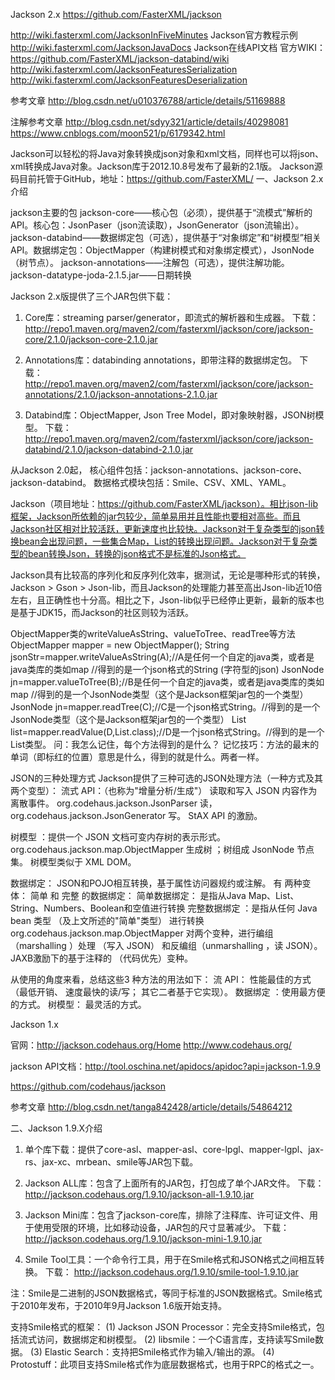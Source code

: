 Jackson 2.x
https://github.com/FasterXML/jackson

http://wiki.fasterxml.com/JacksonInFiveMinutes Jackson官方教程示例
http://wiki.fasterxml.com/JacksonJavaDocs Jackson在线API文档
官方WIKI：https://github.com/FasterXML/jackson-databind/wiki
http://wiki.fasterxml.com/JacksonFeaturesSerialization
http://wiki.fasterxml.com/JacksonFeaturesDeserialization

参考文章
http://blog.csdn.net/u010376788/article/details/51169888

注解参考文章
http://blog.csdn.net/sdyy321/article/details/40298081
https://www.cnblogs.com/moon521/p/6179342.html


Jackson可以轻松的将Java对象转换成json对象和xml文档，同样也可以将json、xml转换成Java对象。Jackson库于2012.10.8号发布了最新的2.1版。
Jackson源码目前托管于GitHub，地址：https://github.com/FasterXML/
一、Jackson 2.x介绍

jackson主要的包
jackson-core——核心包（必须），提供基于“流模式”解析的API。核心包：JsonPaser（json流读取），JsonGenerator（json流输出）。
jackson-databind——数据绑定包（可选），提供基于“对象绑定”和“树模型”相关API。数据绑定包：ObjectMapper（构建树模式和对象绑定模式），JsonNode（树节点）。
jackson-annotations——注解包（可选），提供注解功能。
jackson-datatype-joda-2.1.5.jar——日期转换

Jackson 2.x版提供了三个JAR包供下载：
1. Core库：streaming parser/generator，即流式的解析器和生成器。
下载：
http://repo1.maven.org/maven2/com/fasterxml/jackson/core/jackson-core/2.1.0/jackson-core-2.1.0.jar

2. Annotations库：databinding annotations，即带注释的数据绑定包。
下载：
http://repo1.maven.org/maven2/com/fasterxml/jackson/core/jackson-annotations/2.1.0/jackson-annotations-2.1.0.jar

3. Databind库：ObjectMapper, Json Tree Model，即对象映射器，JSON树模型。
下载：
http://repo1.maven.org/maven2/com/fasterxml/jackson/core/jackson-databind/2.1.0/jackson-databind-2.1.0.jar

从Jackson 2.0起，
核心组件包括：jackson-annotations、jackson-core、jackson-databind。
数据格式模块包括：Smile、CSV、XML、YAML。



Jackson（项目地址：https://github.com/FasterXML/jackson）。相比json-lib框架，Jackson所依赖的jar包较少，简单易用并且性能也要相对高些。而且Jackson社区相对比较活跃，更新速度也比较快。Jackson对于复杂类型的json转换bean会出现问题，一些集合Map，List的转换出现问题。Jackson对于复杂类型的bean转换Json，转换的json格式不是标准的Json格式。


Jackson具有比较高的序列化和反序列化效率，据测试，无论是哪种形式的转换，Jackson > Gson > Json-lib，而且Jackson的处理能力甚至高出Json-lib近10倍左右，且正确性也十分高。相比之下，Json-lib似乎已经停止更新，最新的版本也是基于JDK15，而Jackson的社区则较为活跃。

ObjectMapper类的writeValueAsString、valueToTree、readTree等方法
ObjectMapper mapper = new ObjectMapper();
String  jsonStr=mapper.writeValueAsString(A);//A是任何一个自定的java类，或者是java类库的类如map   //得到的是一个json格式的String (字符型的json)
JsonNode jn=mapper.valueToTree(B);//B是任何一个自定的java类，或者是java类库的类如map //得到的是一个JsonNode类型（这个是Jackson框架jar包的一个类型）
JsonNode jn=mapper.readTree(C);//C是一个json格式String。//得到的是一个JsonNode类型（这个是Jackson框架jar包的一个类型）
List list=mapper.readValue(D,List.class);//D是一个json格式String。//得到的是一个List类型。
问：我怎么记住，每个方法得到的是什么？
记忆技巧：方法的最末的单词（即标红的位置）意思是什么，得到的就是什么。两者一样。


JSON的三种处理方式  Jackson提供了三种可选的JSON处理方法（一种方式及其两个变型）：
流式 API：（也称为"增量分析/生成"） 读取和写入 JSON 内容作为离散事件。
org.codehaus.jackson.JsonParser 读， org.codehaus.jackson.JsonGenerator 写。
StAX API 的激励。

树模型 ：提供一个 JSON 文档可变内存树的表示形式。
org.codehaus.jackson.map.ObjectMapper 生成树 ；树组成 JsonNode 节点集。
树模型类似于 XML DOM。

数据绑定： JSON和POJO相互转换，基于属性访问器规约或注解。
有 两种变体： 简单 和 完整 的数据绑定：
简单数据绑定： 是指从Java Map、List、String、Numbers、Boolean和空值进行转换
完整数据绑定 ：是指从任何 Java bean 类型 （及上文所述的"简单"类型） 进行转换
org.codehaus.jackson.map.ObjectMapper 对两个变种，进行编组（marshalling ）处理 （写入 JSON） 和反编组（unmarshalling ，读 JSON）。
JAXB激励下的基于注释的 （代码优先）变种。

从使用的角度来看，总结这些3 种方法的用法如下：
流 API： 性能最佳的方式 （最低开销、 速度最快的读/写； 其它二者基于它实现）。
数据绑定 ：使用最方便的方式。
树模型： 最灵活的方式。







Jackson 1.x

官网：http://jackson.codehaus.org/Home
http://www.codehaus.org/

jackson API文档：http://tool.oschina.net/apidocs/apidoc?api=jackson-1.9.9

https://github.com/codehaus/jackson

参考文章
http://blog.csdn.net/tanga842428/article/details/54864212

二、Jackson 1.9.X介绍
1. 单个库下载：提供了core-asl、mapper-asl、core-lpgl、mapper-lgpl、jax-rs、jax-xc、mrbean、smile等JAR包下载。

2. Jackson ALL库：包含了上面所有的JAR包，打包成了单个JAR文件。
下载：
http://jackson.codehaus.org/1.9.10/jackson-all-1.9.10.jar

3. Jackson Mini库：包含了jackson-core库，排除了注释库、许可证文件、用于使用受限的环境，比如移动设备，JAR包的尺寸显著减少。
下载：
http://jackson.codehaus.org/1.9.10/jackson-mini-1.9.10.jar

4. Smile Tool工具：一个命令行工具，用于在Smile格式和JSON格式之间相互转换。
下载：
http://jackson.codehaus.org/1.9.10/smile-tool-1.9.10.jar

注：Smile是二进制的JSON数据格式，等同于标准的JSON数据格式。Smile格式于2010年发布，于2010年9月Jackson 1.6版开始支持。

支持Smile格式的框架：
(1) Jackson JSON Processor：完全支持Smile格式，包括流式访问，数据绑定和树模型。
(2) libsmile：一个C语言库，支持读写Smile数据。
(3) Elastic Search：支持把Smile格式作为输入/输出的源。
(4) Protostuff：此项目支持Smile格式作为底层数据格式，也用于RPC的格式之一。



